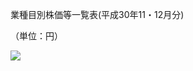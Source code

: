 業種目別株価等一覧表(平成30年11・12月分)

（単位：円）

![](https://www.nta.go.jp/tmp/0eb6f4b4-d3fe-4a41-b80b-3e262a4139c4/images/e659f8d36c4824d330eaf67eb3991aa7eb867abd8821facb67ece8a7cddd6c26.jpg)